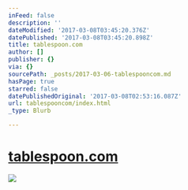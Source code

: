 ```yaml
---
inFeed: false
description: ''
dateModified: '2017-03-08T03:45:20.376Z'
datePublished: '2017-03-08T03:45:20.898Z'
title: tablespoon.com
author: []
publisher: {}
via: {}
sourcePath: _posts/2017-03-06-tablespooncom.md
hasPage: true
starred: false
datePublishedOriginal: '2017-03-08T02:53:16.087Z'
url: tablespooncom/index.html
_type: Blurb

---
```

# [tablespoon.com][0]
![](https://the-grid-user-content.s3-us-west-2.amazonaws.com/20c810f5-af4d-4c81-8614-531a8398dbd1.png)

[0]: http://www.tablespoon.com/